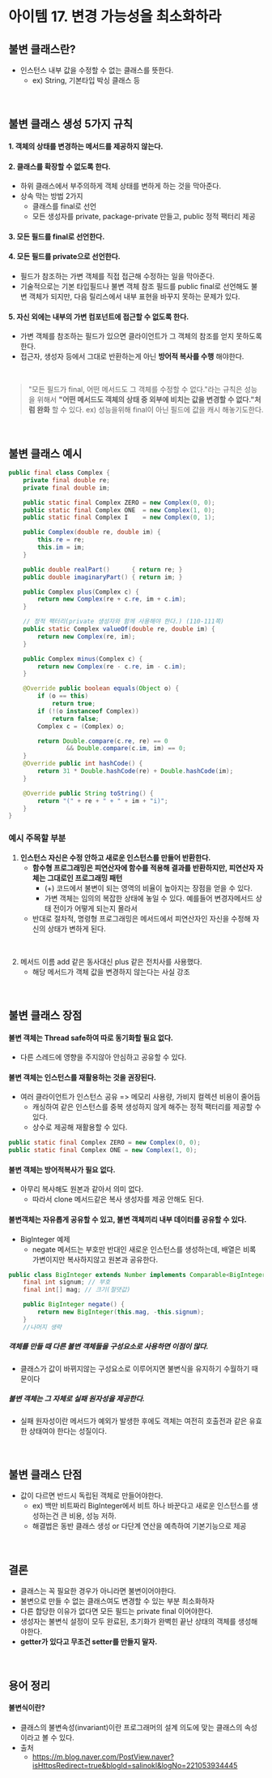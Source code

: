 # 아이템 17. 변경 가능성을 최소화하라

## 불변 클래스란?
- 인스턴스 내부 값을 수정할 수 없는 클래스를 뜻한다.
  - ex) String, 기본타입 박싱 클래스 등

<br/>

## 불변 클래스 생성 5가지 규칙

#### 1. 객체의 상태를 변경하는 메서드를 제공하지 않는다.

#### 2. 클래스를 확장할 수 없도록 한다.
  - 하위 클래스에서 부주의하게 객체 상태를 변하게 하는 것을 막아준다.
  - 상속 막는 방법 2가지
    - 클래스를 final로 선언
    - 모든 생성자를 private, package-private 만들고, public 정적 팩터리 제공

#### 3. 모든 필드를 final로 선언한다.

#### 4. 모든 필드를 private으로 선언한다.
- 필드가 참조하는 가변 객체를 직접 접근해 수정하는 일을 막아준다.
- 기술적으로는 기본 타입필드나 불변 객체 참조 필드를 public final로 선언해도 불변 객체가 되지만, 다음 릴리스에서 내부 표현을 바꾸지 못하는 문제가 있다.

#### 5. 자신 외에는 내부의 가변 컴포넌트에 접근할 수 없도록 한다.
- 가변 객체를 참조하는 필드가 있으면 클라이언트가 그 객체의 참조를 얻지 못하도록 한다.
- 접근자, 생성자 등에서 그대로 반환하는게 아닌 __방어적 복사를 수행__ 해야한다.

<br/>

> "모든 필드가 final, 어떤 메서드도 그 객체를 수정할 수 없다."라는 규칙은 성능을 위해서
> __"어떤 메서드도 객체의 상태 중 외부에 비치는 값을 변경할 수 없다."처럼 완화__ 할 수 있다.
> ex) 성능을위해 final이 아닌 필드에 값을 캐시 해놓기도한다.

<br/>

## 불변 클래스 예시

```java
public final class Complex {
    private final double re;
    private final double im;

    public static final Complex ZERO = new Complex(0, 0);
    public static final Complex ONE  = new Complex(1, 0);
    public static final Complex I    = new Complex(0, 1);

    public Complex(double re, double im) {
        this.re = re;
        this.im = im;
    }

    public double realPart()      { return re; }
    public double imaginaryPart() { return im; }

    public Complex plus(Complex c) {
        return new Complex(re + c.re, im + c.im);
    }

    // 정적 팩터리(private 생성자와 함께 사용해야 한다.) (110-111쪽)
    public static Complex valueOf(double re, double im) {
        return new Complex(re, im);
    }

    public Complex minus(Complex c) {
        return new Complex(re - c.re, im - c.im);
    }

    @Override public boolean equals(Object o) {
        if (o == this)
            return true;
        if (!(o instanceof Complex))
            return false;
        Complex c = (Complex) o;

        return Double.compare(c.re, re) == 0
                && Double.compare(c.im, im) == 0;
    }
    @Override public int hashCode() {
        return 31 * Double.hashCode(re) + Double.hashCode(im);
    }

    @Override public String toString() {
        return "(" + re + " + " + im + "i)";
    }
}

```
### 예시 주목할 부분
1. __인스턴스 자신은 수정 안하고 새로운 인스턴스를 만들어 반환한다.__
    - __함수형 프로그래밍은 피연산자에 함수를 적용해 결과를 반환하지만, 피연산자 자체는 그대로인 프로그래밍 패턴__
      - (+) 코드에서 불변이 되는 영역의 비율이 높아지는 장점을 얻을 수 있다.
      - 가변 객체는 임의의 복잡한 상태에 놓일 수 있다. 예를들어 변경자메서드 상태 전이가 어떻게 되는지 몰라서
    - 반대로 절차적, 명령형 프로그래밍은 메서드에서 피연산자인 자신을 수정해 자신의 상태가 변하게 된다.

<br/>

2. 메서드 이름 add 같은 동사대신 plus 같은 전치사를 사용했다.
    - 해당 메서드가 객체 값을 변경하지 않는다는 사실 강조

<br/>

## 불변 클래스 장점

#### 불변 객체는 Thread safe하여 따로 동기화할 필요 없다.
  - 다른 스레드에 영향을 주지않아 안심하고 공유할 수 있다.


#### 불변 객체는 인스턴스를 재활용하는 것을 권장된다.
- 여러 클라이언트가 인스턴스 공유 => 메모리 사용량, 가비지 컬렉션 비용이 줄어듬
  - 캐싱하여 같은 인스턴스를 중복 생성하지 않게 해주는 정적 팩터리를 제공할 수 있다.
  - 상수로 제공해 재활용할 수 있다.
```java
public static final Complex ZERO = new Complex(0, 0);
public static final Complex ONE = new Complex(1, 0);
```

#### 불변 객체는 방어적복사가 필요 없다.
- 아무리 복사해도 원본과 같아서 의미 없다.
  - 따라서 clone 메서드같은 복사 생성자를 제공 안해도 된다.

#### 불변객체는 자유롭게 공유할 수 있고, 불변 객체끼리 내부 데이터를 공유할 수 있다.
- BigInteger 예제
  - negate 메서드는 부호만 반대인 새로운 인스턴스를 생성하는데, 배열은 비록 가변이지만 복사하지않고 원본과 공유한다.
```java
public class BigInteger extends Number implements Comparable<BigInteger> {
    final int signum; // 부호
    final int[] mag; // 크기(절댓값)

    public BigInteger negate() {
        return new BigInteger(this.mag, -this.signum);
    }
    //나머지 생략
```

##### 객체를 만들 때 다른 불변 객체들을 구성요소로 사용하면 이점이 많다.
- 클래스가 값이 바뀌지않는 구성요소로 이루어지면 불변식을 유지하기 수월하기 때문이다

##### 불변 객체는 그 자체로 실패 원자성을 제공한다.
- 실패 원자성이란 메서드가 예외가 발생한 후에도 객체는 여전히 호출전과 같은 유효한 상태여야 한다는 성질이다.

<br/>

## 불변 클래스 단점
- 값이 다르면 반드시 독립된 객체로 만들어야한다.
  - ex) 백만 비트짜리 BigInteger에서 비트 하나 바꾼다고 새로운 인스턴스를 생성하는건 큰 비용, 성능 저하.
  - 해결법은 동반 클래스 생성 or 다단계 연산을 예측하여 기본기능으로 제공

<br/>

## 결론
- 클래스는 꼭 필요한 경우가 아니라면 불변이어야한다.
- 불변으로 만들 수 없는 클래스여도 변경할 수 있는 부분 최소화하자
- 다른 합당한 이유가 없다면 모든 필드는 private final 이어야한다.
- 생성자는 불변식 설정이 모두 완료된, 초기화가 완벽힌 끝난 상태의 객체를 생성해야한다.
- __getter가 있다고 무조건 setter를 만들지 말자.__

<br/>

## 용어 정리
#### 불변식이란?
- 클래스의 불변속성(invariant)이란 프로그래머의 설계 의도에 맞는 클래스의 속성 이라고 볼 수 있다.
- 출처
  - https://m.blog.naver.com/PostView.naver?isHttpsRedirect=true&blogId=salinokl&logNo=221053934445
